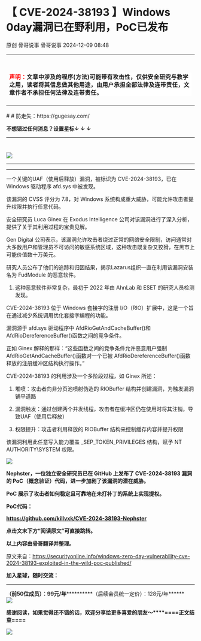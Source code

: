 #  【 CVE-2024-38193 】Windows 0day漏洞已在野利用，PoC已发布   
原创 骨哥说事  骨哥说事   2024-12-09 08:48  
  
<table><tbody><tr><td data-colwidth="557" width="557" valign="top" style="word-break: break-all;"><h1 data-selectable-paragraph="" style="white-space: normal;outline: 0px;max-width: 100%;font-family: -apple-system, system-ui, &#34;Helvetica Neue&#34;, &#34;PingFang SC&#34;, &#34;Hiragino Sans GB&#34;, &#34;Microsoft YaHei UI&#34;, &#34;Microsoft YaHei&#34;, Arial, sans-serif;letter-spacing: 0.544px;background-color: rgb(255, 255, 255);box-sizing: border-box !important;overflow-wrap: break-word !important;"><strong style="outline: 0px;max-width: 100%;box-sizing: border-box !important;overflow-wrap: break-word !important;"><span style="outline: 0px;max-width: 100%;font-size: 18px;box-sizing: border-box !important;overflow-wrap: break-word !important;"><span style="color: rgb(255, 0, 0);"><strong><span style="font-size: 15px;"><span leaf="">声明：</span></span></strong></span><span style="font-size: 15px;"></span></span></strong><span style="outline: 0px;max-width: 100%;font-size: 18px;box-sizing: border-box !important;overflow-wrap: break-word !important;"><span style="font-size: 15px;"><span leaf="">文章中涉及的程序(方法)可能带有攻击性，仅供安全研究与教学之用，读者将其信息做其他用途，由用户承担全部法律及连带责任，文章作者不承担任何法律及连带责任。</span></span></span></h1></td></tr></tbody></table>#   
# 防走失：https://gugesay.com/  
  
******不想错过任何消息？设置星标****↓ ↓ ↓**  
****  
#   
  
  
![](https://mmbiz.qpic.cn/sz_mmbiz_png/hZj512NN8jlbXyV4tJfwXpicwdZ2gTB6XtwoqRvbaCy3UgU1Upgn094oibelRBGyMs5GgicFKNkW1f62QPCwGwKxA/640?wx_fmt=png&from=appmsg "")  
  
****  
****  
一个关键的UAF（使用后释放）漏洞，被标识为 CVE-2024-38193，已在 Windows 驱动程序 afd.sys 中被发现。  
  
该漏洞的 CVSS 评分为 7.8，对 Windows 系统构成重大威胁，可能允许攻击者提升权限并执行任意代码。  
  
安全研究员 Luca Ginex 在 Exodus Intelligence 公司对该漏洞进行了深入分析，提供了关于其利用过程的宝贵见解。  
  
Gen Digital 公司表示，该漏洞允许攻击者绕过正常的网络安全限制，访问通常对大多数用户和管理员不可访问的敏感系统区域，这种攻击既复杂又狡猾，在黑市上可能价值数十万美元。  
  
研究人员公布了他们的追踪和归因结果，揭示Lazarus组织一直在利用该漏洞安装名为 FudModule 的恶意软件。  
  
1. 这种恶意软件非常复杂，最初于 2022 年由 AhnLab 和 ESET 的研究人员检测发现。  
  
CVE-2024-38193 位于 Windows 套接字的注册 I/O（RIO）扩展中，这是一个旨在通过减少系统调用优化套接字编程的功能。  
  
漏洞源于 afd.sys 驱动程序中 AfdRioGetAndCacheBuffer()和 AfdRioDereferenceBuffer()函数之间的竞争条件。  
  
正如 Ginex 解释的那样：“这些函数之间的竞争条件允许恶意用户强制 AfdRioGetAndCacheBuffer()函数对一个已被 AfdRioDereferenceBuffer()函数释放的注册缓冲区结构执行操作。”  
  
CVE-2024-38193 的利用涉及一个多阶段过程，如 Ginex 所述：  
  
1. 堆喷：攻击者向非分页池喷射伪造的 RIOBuffer 结构并创建漏洞，为触发漏洞铺平道路  
  
1. 漏洞触发：通过创建两个并发线程，攻击者在缓冲区仍在使用时将其注销，导致UAF（使用后释放）  
  
1. 权限提升：攻击者利用释放的 RIOBuffer 结构来控制缓存内容并提升权限  
  
该漏洞利用此任意写入能力覆盖 _SEP_TOKEN_PRIVILEGES 结构，赋予 NT AUTHORITY\SYSTEM 权限。  
  
![](https://mmbiz.qpic.cn/sz_mmbiz_jpg/hZj512NN8jlhtiaSauZb7tb532y742sZsibq7J9C2KibHUZtX3hxVe1biaxALIvdnNqgftddO1icPw54uMAlOc5Qnlw/640?wx_fmt=other&from=appmsg "")  
  
**Nephster，一位独立安全研究员已在 GitHub 上发布了 CVE-2024-38193 漏洞的 PoC（概念验证）代码，进一步加剧了该漏洞的潜在威胁。**  
  
**PoC 展示了攻击者如何稳定且可靠地在未打补丁的系统上实现提权。**  
  
**PoC代码：**  
  
**https://github.com/killvxk/CVE-2024-38193-Nephster**  
  
**点击文末下方“阅读原文”可直接跳转。**  
  
**以上内容由骨哥翻译并整理。**  
  
原文来自：https://securityonline.info/windows-zero-day-vulnerability-cve-2024-38193-exploited-in-the-wild-poc-published/  
  
**加入星球，随时交流：**  
  
****  
**（前50位成员）：99元/年************（后续会员统一定价）：128元/年******  
![](https://mmbiz.qpic.cn/sz_mmbiz_jpg/hZj512NN8jnMJtHJnShkTnh3vR3fmaqicPicANic6OEsobrpRjx5vG6mMTib1icuPmuG74h2bxC4eP6nMMzbs5QaSlw/640?wx_fmt=jpeg&from=appmsg "")  
  
**感谢阅读，如果觉得还不错的话，欢迎分享给更多喜爱的朋友～****====正文结束====**  
  
![](https://mmbiz.qpic.cn/sz_mmbiz_jpg/hZj512NN8jlicLtK13eXeeOdNTf1LuS6uB1tacyguiaLR3etIX6yKXygXa2buibwTKPWabTgd3mIcERRSorQ2DSbg/640?wx_fmt=jpeg&from=appmsg "")  
  

